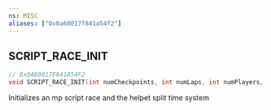 ```yaml
---
ns: MISC
aliases: ["0x0a60017f841a54f2"]
---
```

## SCRIPT_RACE_INIT

```c
// 0x0A60017F841A54F2
void SCRIPT_RACE_INIT(int numCheckpoints, int numLaps, int numPlayers, int localPlayerIndex);
```

Initializes an mp script race and the helpet split time system

